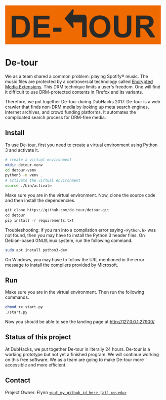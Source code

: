 ![Take a detour!](public/images/detour-banner.png)

De-tour
=======

We as a team shared a common problem: playing Spotify® music. The music files are protected by a controversial technology called [Encrypted Media Extensions](https://www.defectivebydesign.org/drm-in-web-standards). This DRM technique limits a user's freedom. One will find it difficult to use DRM-protected contents in Firefox and its variants.

Therefore, we put together De-tour during DubHacks 2017. De-tour is a web crawler that finds non-DRM media by looking up meta search engines, Internet archives, and crowd funding platforms. It automates the complicated search process for DRM-free media.

## Install

To use De-tour, first you need to create a virtual environment using Python 3 and activate it.

```bash
# create a virtual environment
mkdir detour-venv
cd detour-venv
python3 -m venv .
# activate the virtual environment
source ./bin/activate
```

Make sure you are in the virtual environment. Now, clone the source code and then install the dependencies.

```python
git clone https://github.com/de-tour/detour.git
cd detour
pip install -r requirements.txt
```

Troubleshooting: if you ran into a compilation error saying `<Python.h>` was not found, then you may have to install the Python 3 header files. On Debian-based GNU/Linux system, run the following command.

```bash
sudo apt install python3-dev
```

On Windows, you may have to follow the URL mentioned in the error message to install the compilers provided by Microsoft.

## Run

Make sure you are in the virtual environment. Then run the following commands.

```bash
chmod +x start.py
./start.py
```

Now you should be able to see the landing page at http://127.0.0.1:27900/

## Status of this project

At DubHacks, we put together De-tour in literally 24 hours. De-tour is a working prototype but not yet a finished program. We will continue working on this free software. We as a team are going to make De-tour more accessible and more efficient.

## Contact

Project Owner: Flynn [`<put_my_github_id_here [at] uw.edu>`](https://github.com/flynn16?tab=stars)

